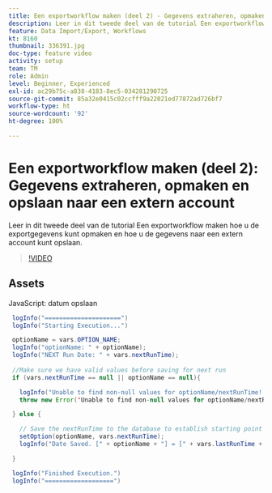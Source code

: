 ```yaml
---
title: Een exportworkflow maken (deel 2) - Gegevens extraheren, opmaken en opslaan naar een extern account
description: Leer in dit tweede deel van de tutorial Een exportworkflow maken hoe u de exportgegevens kunt opmaken en hoe u de gegevens naar een extern account kunt opslaan.
feature: Data Import/Export, Workflows
kt: 8160
thumbnail: 336391.jpg
doc-type: feature video
activity: setup
team: TM
role: Admin
level: Beginner, Experienced
exl-id: ac29b75c-a838-4183-8ec5-034281290725
source-git-commit: 85a32e0415c02ccfff9a22021ed77872ad726bf7
workflow-type: ht
source-wordcount: '92'
ht-degree: 100%

---
```


# Een exportworkflow maken (deel 2): Gegevens extraheren, opmaken en opslaan naar een extern account

Leer in dit tweede deel van de tutorial Een exportworkflow maken hoe u de exportgegevens kunt opmaken en hoe u de gegevens naar een extern account kunt opslaan.

>[!VIDEO](https://video.tv.adobe.com/v/336391?quality=12)

## Assets

JavaScript: datum opslaan

```java
 logInfo("=====================")
 logInfo("Starting Execution...")

 optionName = vars.OPTION_NAME;
 logInfo("optionName: " + optionName);
 logInfo("NEXT Run Date: " + vars.nextRunTime);
 
 //Make sure we have valid values before saving for next run
 if (vars.nextRunTime == null || optionName == null){

   logInfo("Unable to find non-null values for optionName/nextRunTime! Throwing Error.")
   throw new Error('Unable to find non-null values for optionName/nextRunTime!  Ending Execution.');

 } else {

   // Save the nextRunTime to the database to establish starting point for next run.
   setOption(optionName, vars.nextRunTime);
   logInfo("Date Saved. [" + optionName + "] = [" + vars.lastRunTime + "]")

 }

 logInfo("Finished Execution.") 
 logInfo("===================")
```
